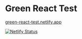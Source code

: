 # Green React Test

[green-react-test.netlify.app](https://green-react-test.netlify.app)

[![Netlify Status](https://api.netlify.com/api/v1/badges/f8fb4480-3192-4e87-8b92-2304743f340d/deploy-status)](https://app.netlify.com/sites/green-react-test/deploys)
